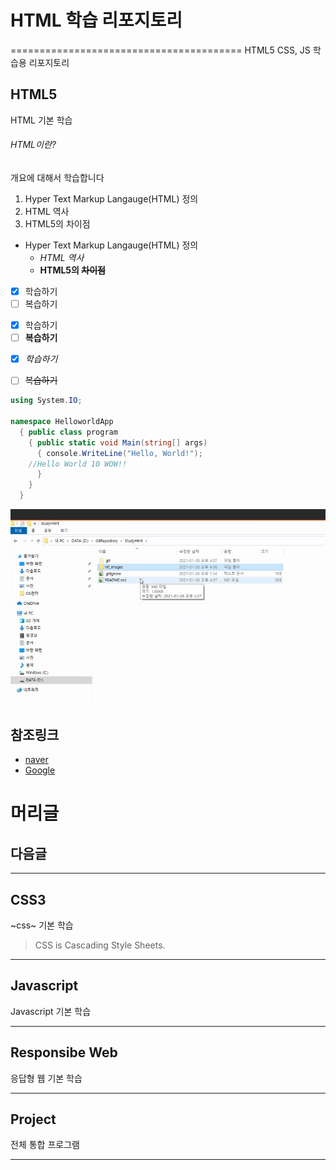 # HTML 학습 리포지토리
========================================
HTML5 CSS, JS 학습용 리포지토리

## HTML5 
HTML 기본 학습

###### HTML이란?
개요에 대해서 학습합니다
1. Hyper Text Markup Langauge(HTML) 정의
2. HTML 역사
3. HTML5의 차이점

- Hyper Text Markup Langauge(HTML) 정의
  - _HTML_ _역사_
  - __HTML5의 ~~차이점~~__

- [X] 학습하기
- [ ] 복습하기

* [X] 학습하기
* [ ] __복습하기__

+ [X] _학습하기_
+ [ ] ~~복습하기~~



```C#
using System.IO;

namespace HelloworldApp
  { public class program
    { public static void Main(string[] args)
      { console.WriteLine("Hello, World!");
    //Hello World 10 WOW!!
      }
    }
  }
 ```
 ![그림설명](https://github.com/guemin96/StudyHtml/blob/main/ref_image/console_result.png)
 
 
참조링크
----------
- [naver](www.naver.com "네이버")
- [Google](www.google.com "구글")

머리글
===

다음글
----

-----------------------------------

## CSS3
~css~ 기본 학습

>CSS is Cascading Style Sheets.

-----------------------------------

## Javascript
Javascript 기본 학습

-----------------------------------

## Responsibe Web
응답형 웹 기본 학습

-----------------------------------

## Project
전체 통합 프로그램

-----------------------------------

